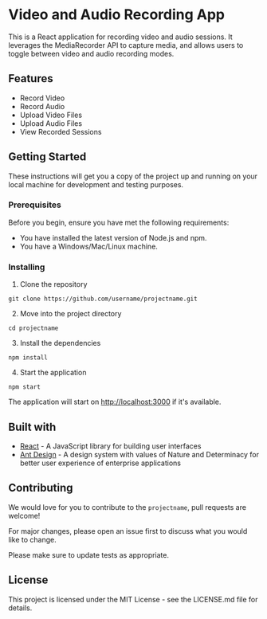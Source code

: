 # Video and Audio Recording App

This is a React application for recording video and audio sessions. It leverages the MediaRecorder API to capture media, and allows users to toggle between video and audio recording modes. 

## Features

- Record Video
- Record Audio
- Upload Video Files
- Upload Audio Files
- View Recorded Sessions

## Getting Started

These instructions will get you a copy of the project up and running on your local machine for development and testing purposes.

### Prerequisites

Before you begin, ensure you have met the following requirements:

- You have installed the latest version of Node.js and npm.
- You have a Windows/Mac/Linux machine.

### Installing 

1. Clone the repository
```
git clone https://github.com/username/projectname.git
```

2. Move into the project directory
```
cd projectname
```

3. Install the dependencies
```
npm install
```

4. Start the application
```
npm start
```

The application will start on [http://localhost:3000](http://localhost:3000) if it's available.

## Built with

- [React](https://reactjs.org/) - A JavaScript library for building user interfaces
- [Ant Design](https://ant.design/) - A design system with values of Nature and Determinacy for better user experience of enterprise applications

## Contributing 

We would love for you to contribute to the `projectname`, pull requests are welcome! 

For major changes, please open an issue first to discuss what you would like to change. 

Please make sure to update tests as appropriate.

## License

This project is licensed under the MIT License - see the LICENSE.md file for details.
